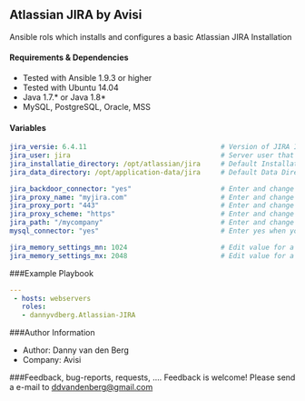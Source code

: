 ## Atlassian JIRA by Avisi

Ansible rols which installs and configures a basic Atlassian JIRA Installation


#### Requirements & Dependencies
- Tested with Ansible 1.9.3 or higher
- Tested with Ubuntu 14.04
- Java 1.7.* or Java 1.8*
- MySQL, PostgreSQL, Oracle, MSS


#### Variables

```yaml
jira_versie: 6.4.11 								# Version of JIRA Installation
jira_user: jira 									# Server user that runs and stops JIRA
jira_installatie_directory: /opt/atlassian/jira 	# Default Installation Directory
jira_data_directory: /opt/application-data/jira 	# Default Data Directory

jira_backdoor_connector: "yes"  					# Enter and change yes when you want to use a backdoor connector
jira_proxy_name: "myjira.com" 						# Enter and change your proxyName
jira_proxy_port: "443" 								# Enter and change your proxyPort
jira_proxy_scheme: "https"							# Enter and change your proxyScheme
jira_path: "/mycompany"								# Enter and change  path if you want to use it
mysql_connector: "yes"								# Enter yes when you use MySQL as database

jira_memory_settings_mn: 1024 						# Edit value for a different memory settings		
jira_memory_settings_mx: 2048						# Edit value for a different memory settings
```


###Example Playbook
```yaml
---
 - hosts: webservers
   roles:
   - dannyvdberg.Atlassian-JIRA
```


###Author Information
- Author:		Danny van den Berg
- Company:		Avisi


###Feedback, bug-reports, requests, ....
Feedback is welcome! Please send a e-mail to ddvandenberg@gmail.com


